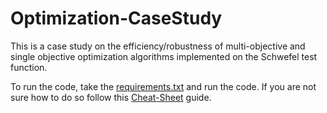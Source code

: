 # Optimization-CaseStudy
This is a case study on the efficiency/robustness of multi-objective and single objective optimization algorithms implemented on the Schwefel test function.

To run the code, take the [requirements.txt](https://github.com/MichaelThamm/Optimization-CaseStudy/blob/main/requirements.txt)
and run the code. If you are not sure how to do so follow this [Cheat-Sheet](https://github.com/MichaelThamm/Career-Cheat-Sheets/blob/main/Development-Environment/PythonVirtualEnvironment.md) guide.
